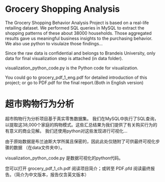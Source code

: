 # Grocery Shopping Analysis

The Grocery Shopping Behavior Analysis Project is based on a real-life retailing dataset.
We performed SQL queries in MySQL to extract the shopping patterns of these about 38000 households. Those aggregated results gave us meaningful business insights to the purchasing behavior.
We also use python to visulaize those findings...

Since the raw data is confidential and belongs to Brandeis University, only data for final visualization step is attached (in data folder). 

visualization_python_code.py is the Python code for visualization.

You could go to grocery_pdf_1_eng.pdf for detailed introduction of this project; or go to PDF.pdf for the final report.(Both in English version)


# 超市购物行为分析

超市购物行为分析项目基于真实零售数据集。
我们在MySQL中执行了SQL查询，以提取这38,000个家庭的购物模式。这些汇总结果为我们提供了有关购买行为的有意义的商业见解。
我们还使用python对这些发现进行可视化...

由于原始数据是布兰迪斯大学所属且保密的，因此此处仅随附了可供最终可视化步骤的数据 （在data文件夹中）。

visualization_python_code.py 是数据可视化的python代码。

您可以打开 grocery_pdf_1_ch.pdf 阅读项目简介；或转至 PDF.pfd 阅读最终报告。（简介为中文版本，报告仅含英文版本）

